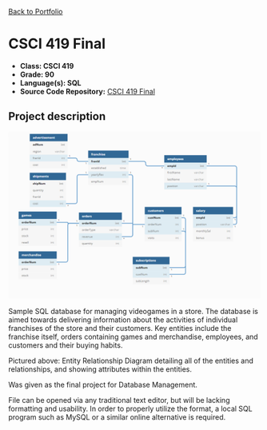 [Back to Portfolio](./)

CSCI 419 Final
===============

-   **Class: CSCI 419** 
-   **Grade: 90**
-   **Language(s): SQL**
-   **Source Code Repository:** [CSCI 419 Final](https://github.com/paulryanmc/CSCI-419-Final)  

## Project description

![325-Lab-07](images/Delivery3.png)

Sample SQL database for managing videogames in a store. The database is aimed towards delivering information about the activities of individual franchises of the store and their customers. Key entities include the franchise itself, orders containing games and merchandise,  employees, and customers and their buying habits.

Pictured above: Entity Relationship Diagram detailing all of the entities and relationships, and showing attributes within the entities. 

Was given as the final project for Database Management.

File can be opened via any traditional text editor, but will be lacking formatting and usability. In order to properly utilize the format, a local SQL program such as MySQL or a similar online alternative is required.
